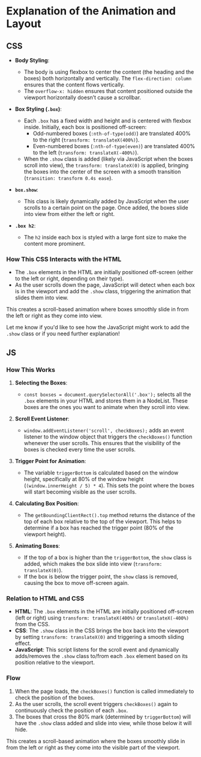 # Explanation of the Animation and Layout

## CSS

- **Body Styling**:
  - The body is using flexbox to center the content (the heading and the boxes) both horizontally and vertically. The `flex-direction: column` ensures that the content flows vertically.
  - The `overflow-x: hidden` ensures that content positioned outside the viewport horizontally doesn’t cause a scrollbar.

- **Box Styling (`.box`)**:
  - Each `.box` has a fixed width and height and is centered with flexbox inside. Initially, each box is positioned off-screen:
    - Odd-numbered boxes (`:nth-of-type(odd)`) are translated 400% to the right (`transform: translateX(400%)`).
    - Even-numbered boxes (`:nth-of-type(even)`) are translated 400% to the left (`transform: translateX(-400%)`).
  - When the `.show` class is added (likely via JavaScript when the boxes scroll into view), the `transform: translateX(0)` is applied, bringing the boxes into the center of the screen with a smooth transition (`transition: transform 0.4s ease`).

- **`box.show`**:
  - This class is likely dynamically added by JavaScript when the user scrolls to a certain point on the page. Once added, the boxes slide into view from either the left or right.

- **`.box h2`**:
  - The `h2` inside each box is styled with a large font size to make the content more prominent.

### How This CSS Interacts with the HTML

- The `.box` elements in the HTML are initially positioned off-screen (either to the left or right, depending on their type).
- As the user scrolls down the page, JavaScript will detect when each box is in the viewport and add the `.show` class, triggering the animation that slides them into view.
  
This creates a scroll-based animation where boxes smoothly slide in from the left or right as they come into view.

Let me know if you'd like to see how the JavaScript might work to add the `.show` class or if you need further explanation!

## JS

### How This Works

1. **Selecting the Boxes**:  
   - `const boxses = document.querySelectorAll('.box');` selects all the `.box` elements in your HTML and stores them in a NodeList. These boxes are the ones you want to animate when they scroll into view.

2. **Scroll Event Listener**:
   - `window.addEventListener('scroll', checkBoxes);` adds an event listener to the window object that triggers the `checkBoxes()` function whenever the user scrolls. This ensures that the visibility of the boxes is checked every time the user scrolls.

3. **Trigger Point for Animation**:
   - The variable `triggerBottom` is calculated based on the window height, specifically at 80% of the window height (`(window.innerHeight / 5) * 4`). This sets the point where the boxes will start becoming visible as the user scrolls.

4. **Calculating Box Position**:
   - The `getBoundingClientRect().top` method returns the distance of the top of each box relative to the top of the viewport. This helps to determine if a box has reached the trigger point (80% of the viewport height).

5. **Animating Boxes**:
   - If the top of a box is higher than the `triggerBottom`, the `show` class is added, which makes the box slide into view (`transform: translateX(0)`).
   - If the box is below the trigger point, the `show` class is removed, causing the box to move off-screen again.

### Relation to HTML and CSS

- **HTML**: The `.box` elements in the HTML are initially positioned off-screen (left or right) using `transform: translateX(400%)` or `translateX(-400%)` from the CSS.
- **CSS**: The `.show` class in the CSS brings the box back into the viewport by setting `transform: translateX(0)` and triggering a smooth sliding effect.
- **JavaScript**: This script listens for the scroll event and dynamically adds/removes the `.show` class to/from each `.box` element based on its position relative to the viewport.

### Flow

1. When the page loads, the `checkBoxes()` function is called immediately to check the position of the boxes.
2. As the user scrolls, the scroll event triggers `checkBoxes()` again to continuously check the position of each `.box`.
3. The boxes that cross the 80% mark (determined by `triggerBottom`) will have the `.show` class added and slide into view, while those below it will hide.

This creates a scroll-based animation where the boxes smoothly slide in from the left or right as they come into the visible part of the viewport.
